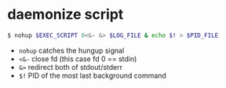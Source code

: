 # daemonize script

```bash
$ nohup $EXEC_SCRIPT 0<&- &> $LOG_FILE & echo $! > $PID_FILE
```

* `nohup` catches the hungup signal
* `<&-` close fd (this case fd 0 == stdin)
* `&>` redirect both of stdout/stderr
* `$!` PID of the most last background command

